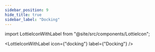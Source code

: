 ```yaml
---
sidebar_position: 9
hide_title: true
sidebar_label: "Docking"
---
```


import LottieIconWithLabel from "@site/src/components/LottieIcon";

<LottieIconWithLabel icon={"docking"} label={"Docking"} />

